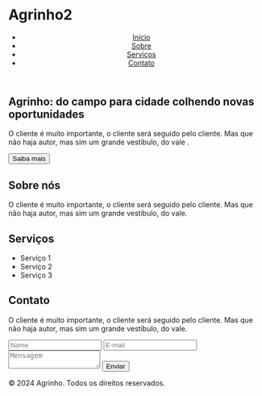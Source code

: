 # Agrinho2
<!DOCTYPE html>
<html lang="pt-BR">
<head>
    <meta charset="UTF-8">
    <meta name="viewport" content="width=device-width, initial-scale=1.0">
    <title>Agrinho: do campo para cidade colhendo novas oportunidades</title>
    <link rel="stylesheet" href="style.css">
</head>
<body>
    <header>
        <nav>
            <ul>
                <li><a href="#">Início</a></li>
                <li><a href="#">Sobre</a></li>
                <li><a href="#">Serviços</a></li>
                <li><a href="#">Contato</a></li>
            </ul>
        </nav>
    </header>
    <main>
        <section class="hero">
            <h1>Agrinho: do campo para cidade colhendo novas oportunidades</h1>
            <p>O cliente é muito importante, o cliente será seguido pelo cliente. Mas que não haja autor, mas sim um grande vestíbulo, do vale
                .</p>
            <button>Saiba mais</button>
        </section>
        <section class="sobre">
            <h2>Sobre nós</h2>
            <p>O cliente é muito importante, o cliente será seguido pelo cliente. Mas que não haja autor, mas sim um grande vestíbulo, do vale.</p></section>
        <section class="servicos">
            <h2>Serviços</h2>
            <ul>
                <li><i class="fas fa-tractor"></i> Serviço 1</li>
                <li><i class="fas fa-seedling"></i> Serviço 2</li>
                <li><i class="fas fa-leaf"></i> Serviço 3</li>
            </ul>
        </section>
        <section class="contato">
            <h2>Contato</h2>
            <p>O cliente é muito importante, o cliente será seguido pelo cliente. Mas que não haja autor, mas sim um grande vestíbulo, do vale.</p>
            <form>
                <input type="text" placeholder="Nome">
                <input type="email" placeholder="E-mail">
                <textarea placeholder="Mensagem"></textarea>
                <button>Enviar</button>
            </form>
        </section>
    </main>
    <footer>
        <p>&copy; 2024 Agrinho. Todos os direitos reservados.</p>
    </footer>
</body>
</html>
